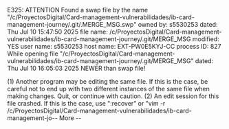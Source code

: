 


E325: ATTENTION
Found a swap file by the name "/c/ProyectosDigital/Card-management-vulnerabilidades/ib-card-management-journey/.git/.MERGE_MSG.swp"
          owned by: s5530253   dated: Thu Jul 10 15:47:50 2025
         file name: /c/ProyectosDigital/Card-management-vulnerabilidades/ib-card-management-journey/.git/MERGE_MSG
          modified: YES
         user name: s5530253   host name: EXT-PW0E5KYJ-CC
        process ID: 827
While opening file "/c/ProyectosDigital/Card-management-vulnerabilidades/ib-card-management-journey/.git/MERGE_MSG"
             dated: Thu Jul 10 16:05:03 2025
      NEWER than swap file!

(1) Another program may be editing the same file.  If this is the case,
    be careful not to end up with two different instances of the same
    file when making changes.  Quit, or continue with caution.
(2) An edit session for this file crashed.
    If this is the case, use ":recover" or "vim -r /c/ProyectosDigital/Card-management-vulnerabilidades/ib-card-management-jo-- More --
